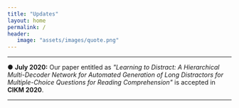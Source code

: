 ```yaml
---
title: "Updates"
layout: home
permalink: /
header:
   image: "assets/images/quote.png"
---
```


---
&#9679; **July 2020:** Our paper entitled as _"Learning to Distract: A Hierarchical Multi-Decoder Network for Automated Generation of Long Distractors for Multiple-Choice Questions for Reading Comprehension"_ is accepted in **CIKM 2020**.

---


